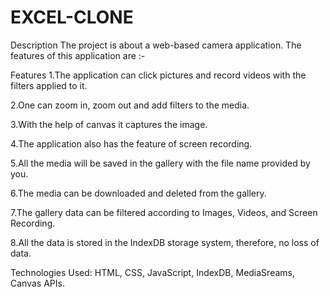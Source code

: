 # EXCEL-CLONE
Description
The project is about a web-based camera application. The features of this application are :-

Features
1.The application can click pictures and record videos with the filters applied to it.

2.One can zoom in, zoom out and add filters to the media.

3.With the help of canvas it captures the image.

4.The application also has the feature of screen recording.

5.All the media will be saved in the gallery with the file name provided by you.

6.The media can be downloaded and deleted from the gallery.

7.The gallery data can be filtered according to Images, Videos, and Screen Recording.

8.All the data is stored in the IndexDB storage system, therefore, no loss of data.

Technologies Used:
HTML, CSS, JavaScript, IndexDB, MediaSreams, Canvas APIs.
